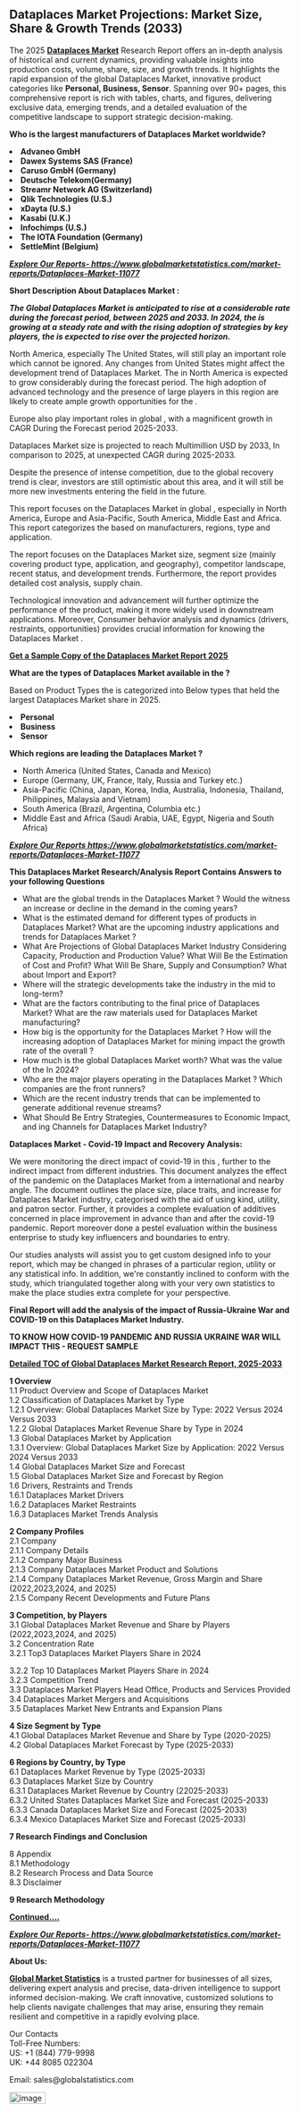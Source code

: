 <h2><strong>Dataplaces Market Projections: Market Size, Share & Growth Trends (2033)</strong></h2><p>The 2025 <strong><a href="https://www.globalmarketstatistics.com/market-reports/Dataplaces-Market-11077">Dataplaces Market</a></strong> Research Report offers an in-depth analysis of historical and current dynamics, providing valuable insights into production costs, volume, share, size, and growth trends. It highlights the rapid expansion of the global Dataplaces Market, innovative product categories like <strong>Personal, Business, Sensor</strong>. Spanning over 90+ pages, this comprehensive report is rich with tables, charts, and figures, delivering exclusive data, emerging trends, and a detailed evaluation of the competitive landscape to support strategic decision-making.</p><p><strong>Who is the largest manufacturers of Dataplaces Market worldwide?</strong></p><p><strong><li>Advaneo GmbH<li>Dawex Systems SAS (France)<li>Caruso GmbH (Germany)<li>Deutsche Telekom(Germany)<li>Streamr Network AG (Switzerland)<li>Qlik Technologies (U.S.)<li>xDayta (U.S.)<li>Kasabi (U.K.)<li>Infochimps (U.S.)<li>The IOTA Foundation (Germany)<li>SettleMint (Belgium)</strong></p><p><strong><em><a href="https://www.globalmarketstatistics.com/market-reports/Dataplaces-Market-11077">Explore Our Reports-&nbsp;https://www.globalmarketstatistics.com/market-reports/Dataplaces-Market-11077</a></em></strong></p><p><strong>Short Description About Dataplaces Market :</strong></p><p><strong><em>The Global Dataplaces Market is anticipated to rise at a considerable rate during the forecast period, between 2025 and 2033. In 2024, the is growing at a steady rate and with the rising adoption of strategies by key players, the is expected to rise over the projected horizon.</em></strong></p><p>North America, especially The United States, will still play an important role which cannot be ignored. Any changes from United States might affect the development trend of Dataplaces Market. The in North America is expected to grow considerably during the forecast period. The high adoption of advanced technology and the presence of large players in this region are likely to create ample growth opportunities for the .</p><p>Europe also play important roles in global , with a magnificent growth in CAGR During the Forecast period 2025-2033.</p><p>Dataplaces Market size is projected to reach Multimillion USD by 2033, In comparison to 2025, at unexpected CAGR during 2025-2033.</p><p>Despite the presence of intense competition, due to the global recovery trend is clear, investors are still optimistic about this area, and it will still be more new investments entering the field in the future.</p><p>This report focuses on the Dataplaces Market in global , especially in North America, Europe and Asia-Pacific, South America, Middle East and Africa. This report categorizes the based on manufacturers, regions, type and application.</p><p>The report focuses on the Dataplaces Market size, segment size (mainly covering product type, application, and geography), competitor landscape, recent status, and development trends. Furthermore, the report provides detailed cost analysis, supply chain.</p><p>Technological innovation and advancement will further optimize the performance of the product, making it more widely used in downstream applications. Moreover, Consumer behavior analysis and dynamics (drivers, restraints, opportunities) provides crucial information for knowing the Dataplaces Market .</p><p><strong><a href="https://www.globalmarketstatistics.com/market-reports/Dataplaces-Market-11077">Get a Sample Copy of the Dataplaces Market Report 2025</a></strong></p><p><strong>What are the types of Dataplaces Market available in the ?</strong></p><p>Based on Product Types the is categorized into Below types that held the largest Dataplaces Market share in 2025.</p><p><strong><li>Personal<li>Business<li>Sensor</strong></p><p><strong>Which regions are leading the Dataplaces Market ?</strong></p><ul><li>North America (United States, Canada and Mexico)</li><li>Europe (Germany, UK, France, Italy, Russia and Turkey etc.)</li><li>Asia-Pacific (China, Japan, Korea, India, Australia, Indonesia, Thailand, Philippines, Malaysia and Vietnam)</li><li>South America (Brazil, Argentina, Columbia etc.)</li><li>Middle East and Africa (Saudi Arabia, UAE, Egypt, Nigeria and South Africa)</li></ul><p><strong><em><a href="https://www.globalmarketstatistics.com/market-reports/Dataplaces-Market-11077">Explore Our Reports https://www.globalmarketstatistics.com/market-reports/Dataplaces-Market-11077</a></em></strong></p><p><strong>This Dataplaces Market Research/Analysis Report Contains Answers to your following Questions</strong></p><ul><li>What are the global trends in the Dataplaces Market ? Would the witness an increase or decline in the demand in the coming years?</li><li>What is the estimated demand for different types of products in Dataplaces Market? What are the upcoming industry applications and trends for Dataplaces Market ?</li><li>What Are Projections of Global Dataplaces Market Industry Considering Capacity, Production and Production Value? What Will Be the Estimation of Cost and Profit? What Will Be Share, Supply and Consumption? What about Import and Export?</li><li>Where will the strategic developments take the industry in the mid to long-term?</li><li>What are the factors contributing to the final price of Dataplaces Market? What are the raw materials used for Dataplaces Market manufacturing?</li><li>How big is the opportunity for the Dataplaces Market ? How will the increasing adoption of Dataplaces Market for mining impact the growth rate of the overall ?</li><li>How much is the global Dataplaces Market worth? What was the value of the In 2024?</li><li>Who are the major players operating in the Dataplaces Market ? Which companies are the front runners?</li><li>Which are the recent industry trends that can be implemented to generate additional revenue streams?</li><li>What Should Be Entry Strategies, Countermeasures to Economic Impact, and ing Channels for Dataplaces Market Industry?</li></ul><p><strong>Dataplaces Market - Covid-19 Impact and Recovery Analysis:</strong></p><p>We were monitoring the direct impact of covid-19 in this , further to the indirect impact from different industries. This document analyzes the effect of the pandemic on the Dataplaces Market from a international and nearby angle. The document outlines the place size, place traits, and increase for Dataplaces Market industry, categorised with the aid of using kind, utility, and patron sector. Further, it provides a complete evaluation of additives concerned in place improvement in advance than and after the covid-19 pandemic. Report moreover done a pestel evaluation within the business enterprise to study key influencers and boundaries to entry.</p><p>Our studies analysts will assist you to get custom designed info to your report, which may be changed in phrases of a particular region, utility or any statistical info. In addition, we're constantly inclined to conform with the study, which triangulated together along with your very own statistics to make the place studies extra complete for your perspective.</p><p><strong>Final Report will add the analysis of the impact of Russia-Ukraine War and COVID-19 on this Dataplaces Market Industry.</strong></p><p><strong>TO KNOW HOW COVID-19 PANDEMIC AND RUSSIA UKRAINE WAR WILL IMPACT THIS - REQUEST SAMPLE</strong></p><p><strong><a href="https://www.globalmarketstatistics.com/market-reports/Dataplaces-Market-11077">Detailed TOC of Global Dataplaces Market Research Report, 2025-2033</a></strong></p><p><strong>1 Overview</strong><br /> 1.1 Product Overview and Scope of Dataplaces Market<br /> 1.2 Classification of Dataplaces Market by Type<br /> 1.2.1 Overview: Global Dataplaces Market Size by Type: 2022 Versus 2024 Versus 2033<br /> 1.2.2 Global Dataplaces Market Revenue Share by Type in 2024<br /> 1.3 Global Dataplaces Market by Application<br /> 1.3.1 Overview: Global Dataplaces Market Size by Application: 2022&nbsp;Versus 2024 Versus 2033<br /> 1.4 Global Dataplaces Market Size and Forecast<br /> 1.5 Global Dataplaces Market Size and Forecast by Region<br /> 1.6 Drivers, Restraints and Trends<br /> 1.6.1 Dataplaces Market Drivers<br /> 1.6.2 Dataplaces Market Restraints<br /> 1.6.3 Dataplaces Market Trends Analysis</p><p><strong>2 Company Profiles</strong><br /> 2.1 Company<br /> 2.1.1 Company Details<br /> 2.1.2 Company Major Business<br /> 2.1.3 Company Dataplaces Market Product and Solutions<br /> 2.1.4 Company Dataplaces Market Revenue, Gross Margin and Share (2022,2023,2024, and 2025)<br /> 2.1.5 Company Recent Developments and Future Plans</p><p><strong>3 Competition, by Players</strong><br /> 3.1 Global Dataplaces Market Revenue and Share by Players (2022,2023,2024, and 2025)<br /> 3.2 Concentration Rate<br /> 3.2.1 Top3 Dataplaces Market Players Share in 2024</p><p>3.2.2 Top 10 Dataplaces Market Players Share in 2024<br /> 3.2.3 Competition Trend<br /> 3.3 Dataplaces Market Players Head Office, Products and Services Provided<br /> 3.4 Dataplaces Market Mergers and Acquisitions<br /> 3.5 Dataplaces Market New Entrants and Expansion Plans</p><p><strong>4 Size Segment by Type</strong><br /> 4.1 Global Dataplaces Market Revenue and Share by Type (2020-2025)<br /> 4.2 Global Dataplaces Market Forecast by Type (2025-2033)</p><p><strong>6 Regions by Country, by Type</strong><br /> 6.1 Dataplaces Market Revenue by Type (2025-2033)<br /> 6.3 Dataplaces Market Size by Country<br /> 6.3.1 Dataplaces Market Revenue by Country (22025-2033)<br /> 6.3.2 United States Dataplaces Market Size and Forecast (2025-2033)<br /> 6.3.3 Canada Dataplaces Market Size and Forecast (2025-2033)<br /> 6.3.4 Mexico Dataplaces Market Size and Forecast (2025-2033)</p><p><strong>7 Research Findings and Conclusion</strong></p><p>8 Appendix<br /> 8.1 Methodology<br /> 8.2 Research Process and Data Source<br /> 8.3 Disclaimer</p><p><strong>9 Research Methodology</strong></p><p><strong><a href="https://www.globalmarketstatistics.com/market-reports/Dataplaces-Market-11077">Continued&hellip;.</a></strong></p><p><strong><em><a href="https://www.globalmarketstatistics.com/market-reports/Dataplaces-Market-11077">Explore Our Reports-&nbsp;https://www.globalmarketstatistics.com/market-reports/Dataplaces-Market-11077</a></em></strong></p><p><strong>About Us:</strong></p><p><strong><a href="https://www.globalmarketstatistics.com/">Global Market Statistics</a></strong> is a trusted partner for businesses of all sizes, delivering expert analysis and precise, data-driven intelligence to support informed decision-making. We craft innovative, customized solutions to help clients navigate challenges that may arise, ensuring they remain resilient and competitive in a rapidly evolving place.</p><p>Our Contacts<br /> Toll-Free Numbers:<br /> US: +1 (844) 779-9998<br /> UK: +44 8085 022304</p><p>Email: sales@globalstatistics.com</p>
<img width="65" height="21" alt="image" src="https://github.com/user-attachments/assets/2c7d41bc-894a-4e16-9624-283a11220f70" />

